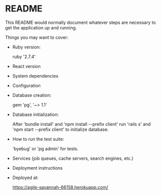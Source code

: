 # README

This README would normally document whatever steps are necessary to get the
application up and running.

Things you may want to cover:

* Ruby version:

    ruby '2.7.4'

* React version


* System dependencies

* Configuration

* Database creation:

    gem 'pg', '~> 1.1'

* Database initialization:

    After 'bundle install' and 'npm install --prefix client' run 'rails s' and 'npm start --prefix client' to initialize database.

* How to run the test suite:

    'byebug' or 'pg admin' for tests.

* Services (job queues, cache servers, search engines, etc.)

* Deployment instructions

* Deployed at:

    https://agile-savannah-66158.herokuapp.com/
